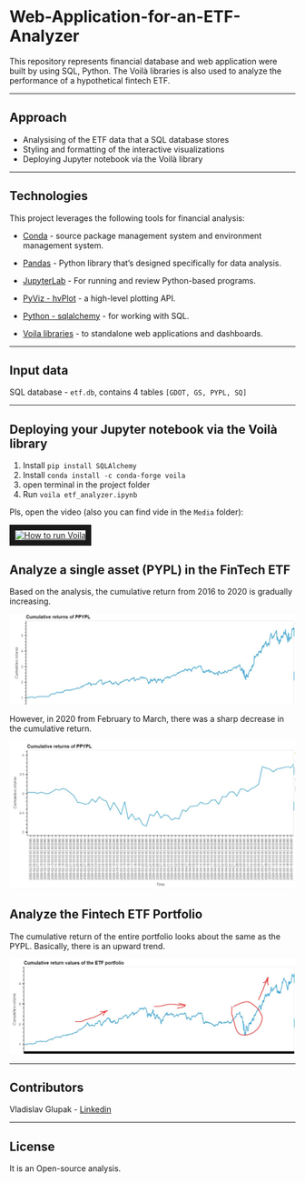 # Web-Application-for-an-ETF-Analyzer

This repository represents financial database and web application were built by using SQL, Python. The Voilà libraries is also used to analyze the performance of a hypothetical fintech ETF.

---

## Approach

* Analysising of the ETF data that a SQL database stores
* Styling and formatting of the interactive visualizations
* Deploying Jupyter notebook via the Voilà library

---

## Technologies

This project leverages the following tools for financial analysis:

* [Conda](https://docs.conda.io/en/latest/) - source package management system and environment management system.

* [Pandas](https://pandas.pydata.org) - Python library that’s designed specifically for data analysis.

* [JupyterLab](https://jupyter.org) - For running and review Python-based programs.

* [PyViz - hvPlot](https://hvplot.holoviz.org) - a high-level plotting API.

* [Python - sqlalchemy](https://www.sqlalchemy.org) - for working with SQL.

* [Voila libraries](https://voila.readthedocs.io/en/stable/) - to standalone web applications and dashboards.

---

## Input data

SQL database - ```etf.db```, contains 4 tables ```[GDOT, GS, PYPL, SQ]```

---

## Deploying your Jupyter notebook via the Voilà library

1. Install ```pip install SQLAlchemy```
2. Install ```conda install -c conda-forge voila```
3. open terminal in the project folder
4. Run ```voila etf_analyzer.ipynb```

Pls, open the video (also you can find vide in the ```Media``` folder):

<a href="http://www.youtube.com/watch?feature=player_embedded&v=dyYD3aUHhH8
" target="_blank"><img src="http://img.youtube.com/vi/dyYD3aUHhH8/0.jpg" 
alt="How to run Voila" width="720" height="480" border="10" /></a>

## Analyze a single asset (PYPL) in the FinTech ETF

Based on the analysis, the cumulative return from 2016 to 2020 is gradually increasing.

![App's prompts](Media/Cumu_pypl.JPG)

However, in 2020 from February to March, there was a sharp decrease in the cumulative return.

![App's prompts](Media/cumu_pypl_down.JPG)

## Analyze the Fintech ETF Portfolio

The cumulative return of the entire portfolio looks about the same as the PYPL.
Basically, there is an upward trend.

![App's prompts](Media/portfolio.JPG)

---

## Contributors

Vladislav Glupak - [Linkedin](https://www.linkedin.com/in/vladislav-glupak/)

---

## License

It is an Open-source analysis.

